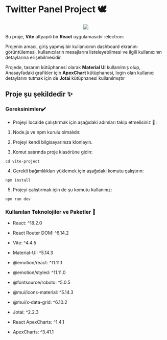 # Twitter Panel Project	:dove:

<div id="header" align="center">
  <img src="https://media.giphy.com/media/v1.Y2lkPTc5MGI3NjExYm16ZnBsNzR2ZGEzc3I4cjFpbGxneDA1OGlhdGwxcGc3dXMzczdmdSZlcD12MV9pbnRlcm5hbF9naWZfYnlfaWQmY3Q9cw/iFmw13LV1hHhViPPWz/giphy.gif" />
</div>


Bu proje, **Vite** altyapılı bir **React** uygulamasıdır	:electron:

Projenin amacı, giriş yapmış bir kullanıcının dashboard ekranını görüntülemesi, kullanıcıların mesajlarını listeleyebilmesi ve ilgili kullanıcının detaylarına erişebilmesidir.

Projede, tasarım kütüphanesi olarak **Material UI** kullanılmış olup, Anasayfadaki grafikler için **ApexChart** kütüphanesi, login olan kullanıcı detaylarını tutmak için de **Jotai** kütüphanesi kullanılmıştır

## Proje şu şekildedir :sparkles:


### Gereksinimler:heavy_check_mark:

* Projeyi localde çalıştırmak için aşağıdaki adımları takip etmelisiniz	:key: :

1. Node.js ve npm kurulu olmalıdır.

2. Projeyi kendi bilgisayarınıza klonlayın.

3. Komut satırında proje klasörüne gidin:

`cd vite-project`

4. Gerekli bağımlılıkları yüklemek için aşağıdaki komutu çalıştırın:

`npm install`

5. Projeyi çalıştırmak için de şu komutu kullanınız:

`npm run dev`


### Kullanılan Teknolojiler ve Paketler	:hammer:

- React: ^18.2.0
* React Router DOM: ^6.14.2
+ Vite: ^4.4.5

- Material-UI: ^5.14.3
* @emotion/react: ^11.11.1
+ @emotion/styled: ^11.11.0
- @fontsource/roboto: ^5.0.5
* @mui/icons-material: ^5.14.3
+ @mui/x-data-grid: ^6.10.2

- Jotai: ^2.2.3
* React ApexCharts: ^1.4.1
+ ApexCharts: ^3.41.1




 
